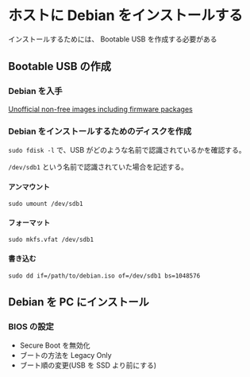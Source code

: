 # ホストに Debian をインストールする

インストールするためには、 Bootable USB を作成する必要がある

## Bootable USB の作成

### Debian を入手

[Unofficial non-free images including firmware packages](http://cdimage.debian.org/cdimage/unofficial/non-free/cd-including-firmware/)

### Debian をインストールするためのディスクを作成

`sudo fdisk -l` で、USB がどのような名前で認識されているかを確認する。

`/dev/sdb1` という名前で認識されていた場合を記述する。

#### アンマウント

`sudo umount /dev/sdb1`

#### フォーマット

`sudo mkfs.vfat /dev/sdb1`

#### 書き込む

`sudo dd if=/path/to/debian.iso of=/dev/sdb1 bs=1048576`

## Debian を PC にインストール

### BIOS の設定

- Secure Boot を無効化
- ブートの方法を Legacy Only
- ブート順の変更(USB を SSD より前にする)

